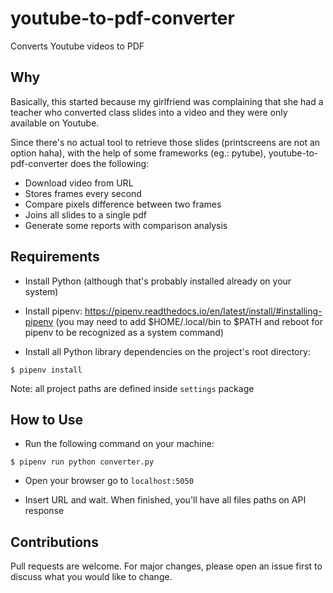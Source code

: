 # youtube-to-pdf-converter
Converts Youtube videos to PDF

## Why

Basically, this started because my girlfriend was complaining that she had a teacher 
who converted class slides into a video and they were only available on Youtube. 

Since there's no actual tool to retrieve those slides (printscreens are not an option haha), 
with the help of some frameworks (eg.: pytube), youtube-to-pdf-converter does the following:
- Download video from URL
- Stores frames every second
- Compare pixels difference between two frames
- Joins all slides to a single pdf
- Generate some reports with comparison analysis

## Requirements

- Install Python (although that's probably installed already on your system)

- Install pipenv: https://pipenv.readthedocs.io/en/latest/install/#installing-pipenv 
(you may need to add $HOME/.local/bin to $PATH and reboot for pipenv to be recognized as a system command)

- Install all Python library dependencies on the project's root directory:
```
$ pipenv install
```

Note: all project paths are defined inside `settings` package

## How to Use

- Run the following command on your machine:
```
$ pipenv run python converter.py
```

- Open your browser go to `localhost:5050`

- Insert URL and wait. When finished, you'll have all files paths on API response

## Contributions
Pull requests are welcome. For major changes, please open an issue first to discuss what you would like to change. 
